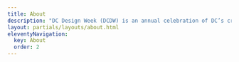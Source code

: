 ```yaml
---
title: About
description: "DC Design Week (DCDW) is an annual celebration of DC’s creative community: an ever-growing body of professionals, makers, and voices working across disciplines. We aspire to foster conversations that will challenge, excite, and promote change. This year, we’re shifting our focus to feature events curated and hosted by our community. Local makers can expect our vision for the future to be pluralistic and our art and design practices to contain a multitude of perspectives and experiences."
layout: partials/layouts/about.html
eleventyNavigation:
  key: About
  order: 2
---
```

